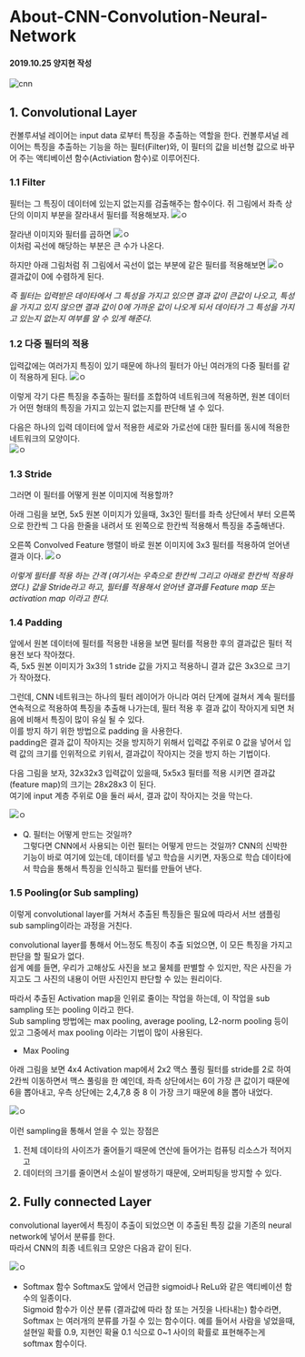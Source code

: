 # About-CNN-Convolution-Neural-Network
#### 2019.10.25 양지현 작성

![cnn](https://t1.daumcdn.net/cfile/tistory/213C6141583ED6AB0A)

## 1. Convolutional Layer
컨볼루셔널 레이어는 input data 로부터 특징을 추출하는 역할을 한다.
컨볼루셔널 레이어는 특징을 추출하는 기능을 하는 필터(Filter)와, 이 필터의 값을 비선형 값으로 바꾸어 주는 액티베이션 함수(Activiation 함수)로 이루어진다.

### 1.1 Filter  
필터는 그 특징이 데이터에 있는지 없는지를 검출해주는 함수이다.
쥐 그림에서 좌측 상단의 이미지 부분을 잘라내서 필터를 적용해보자.
![ㅇ](https://t1.daumcdn.net/cfile/tistory/224E1641583ED6AC34)

잘라낸 이미지와 필터를 곱하면
![ㅇ](https://t1.daumcdn.net/cfile/tistory/237FE245583ED70A27)  
이처럼 곡선에 해당하는 부분은 큰 수가 나온다.

하지만 아래 그림처럼 쥐 그림에서 곡선이 없는 부분에 같은 필터를 적용해보면
![ㅇ](https://t1.daumcdn.net/cfile/tistory/2723C841583ED6AC23)  
결과값이 0에 수렴하게 된다.

*즉 필터는 입력받은 데이타에서 그 특성을 가지고 있으면 결과 값이 큰값이 나오고, 특성을 가지고 있지 않으면 결과 값이 0에 가까운 값이 나오게 되서 데이타가 그 특성을 가지고 있는지 없는지 여부를 알 수 있게 해준다.*

### 1.2 다중 필터의 적용  
입력값에는 여러가지 특징이 있기 때문에 하나의 필터가 아닌 여러개의 다중 필터를 같이 적용하게 된다. 
![ㅇ](https://t1.daumcdn.net/cfile/tistory/221BE141583ED6AD1A)  

이렇게 각기 다른 특징을 추출하는 필터를 조합하여 네트워크에 적용하면, 원본 데이터가 어떤 형태의 특징을 가지고 있는지 없는지를 판단해 낼 수 있다.  

다음은 하나의 입력 데이터에 앞서 적용한 세로와 가로선에 대한 필터를 동시에 적용한 네트워크의 모양이다.  
![ㅇ](https://t1.daumcdn.net/cfile/tistory/2739D541583ED6AD2B)

### 1.3 Stride  
그러면 이 필터를 어떻게 원본 이미지에 적용할까? 

아래 그림을 보면, 5x5 원본 이미지가 있을때, 3x3인 필터를 좌측 상단에서 부터 오른쪽으로 한칸씩 그 다음 한줄을 내려서 또 왼쪽으로 한칸씩 적용해서 특징을 추출해낸다.  

오른쪽 Convolved Feature 행렬이 바로 원본 이미지에 3x3 필터를 적용하여 얻어낸 결과 이다.
![ㅇ](https://t1.daumcdn.net/cfile/tistory/210B0A39583EDBBB05)

*이렇게 필터를 적용 하는 간격 (여기서는 우측으로 한칸씩 그리고 아래로 한칸씩 적용하였다.) 값을 Stride라고 하고, 필터를 적용해서 얻어낸 결과를 Feature map 또는 activation map 이라고 한다.*


### 1.4 Padding  
앞에서 원본 데이터에 필터를 적용한 내용을 보면 필터를 적용한 후의 결과값은 필터 적용전 보다 작아졌다.  
즉, 5x5 원본 이미지가 3x3의 1 stride 값을 가지고 적용하니 결과 값은 3x3으로 크기가 작아졌다.  

그런데, CNN 네트워크는 하나의 필터 레이어가 아니라 여러 단계에 걸쳐서 계속 필터를 연속적으로 적용하여 특징을 추출해 나가는데, 필터 적용 후 결과 값이 작아지게 되면 처음에 비해서 특징이 많이 유실 될 수 있다.   
이를 방지 하기 위한 방법으로 padding 을 사용한다.  
padding은 결과 값이 작아지는 것을 방지하기 위해서 입력값 주위로 0 값을 넣어서 입력 값의 크기를 인위적으로 키워서, 결과값이 작아지는 것을 방지 하는 기법이다.  


다음 그림을 보자, 32x32x3 입력값이 있을때, 5x5x3 필터를 적용 시키면 결과값 (feature map)의 크기는 28x28x3 이 된다.  
여기에 input 계층 주위로 0을 둘러 싸서, 결과 값이 작아지는 것을 막는다.  

![ㅇ](https://t1.daumcdn.net/cfile/tistory/23083C43583ED7621D)


* Q. 필터는 어떻게 만드는 것일까?  
그렇다면 CNN에서 사용되는 이런 필터는 어떻게 만드는 것일까? CNN의 신박한 기능이 바로 여기에 있는데, 데이터를 넣고 학습을 시키면, 자동으로 학습 데이타에서 학습을 통해서 특징을 인식하고 필터를 만들어 낸다.


### 1.5 Pooling(or Sub sampling)  
이렇게 convolutional layer를 거쳐서 추출된 특징들은 필요에 따라서 서브 샘플링 sub sampling이라는 과정을 거친다.  

convolutional layer를 통해서 어느정도 특징이 추출 되었으면, 이 모든 특징을 가지고 판단을 할 필요가 없다.  
쉽게 예를 들면, 우리가 고해상도 사진을 보고 물체를 판별할 수 있지만, 작은 사진을 가지고도 그 사진의 내용이 어떤 사진인지 판단할 수 있는 원리이다.  

따라서 추출된 Activation map을 인위로 줄이는 작업을 하는데, 이 작업을 sub sampling 또는 pooling 이라고 한다.  
Sub sampling 방법에는 max pooling, average pooling, L2-norm pooling 등이 있고 그중에서 max pooling 이라는 기법이 많이 사용된다. 

* Max Pooling

아래 그림을 보면 4x4 Activation map에서 2x2 맥스 풀링 필터를 stride를 2로 하여 2칸씩 이동하면서 맥스 풀링을 한 예인데, 좌측 상단에서는 6이 가장 큰 값이기 때문에 6을 뽑아내고, 우측 상단에는 2,4,7,8 중 8 이 가장 크기 때문에 8을 뽑아 내었다.

![ㅇ](https://t1.daumcdn.net/cfile/tistory/2121E641583ED6AF23)

이런 sampling을 통해서 얻을 수 있는 장점은
1. 전체 데이타의 사이즈가 줄어들기 때문에 연산에 들어가는 컴퓨팅 리소스가 적어지고
2. 데이터의 크기를 줄이면서 소실이 발생하기 때문에, 오버피팅을 방지할 수 있다.


## 2. Fully connected Layer
convolutional layer에서 특징이 추출이 되었으면 이 추출된 특징 값을 기존의 neural network에 넣어서 분류를 한다.  
따라서 CNN의 최종 네트워크 모양은 다음과 같이 된다.

![ㅇ](https://t1.daumcdn.net/cfile/tistory/23630641583ED6B01E)

* Softmax 함수
Softmax도 앞에서 언급한 sigmoid나 ReLu와 같은 액티베이션 함수의 일종이다.  
Sigmoid 함수가 이산 분류 (결과값에 따라 참 또는 거짓을 나타내는) 함수라면, Softmax 는 여러개의 분류를 가질 수 있는 함수이다.
예를 들어서 사람을 넣었을때, 설현일 확률 0.9, 지현인 확율 0.1 식으로 0~1 사이의 확률로 표현해주는게 softmax 함수이다. 
